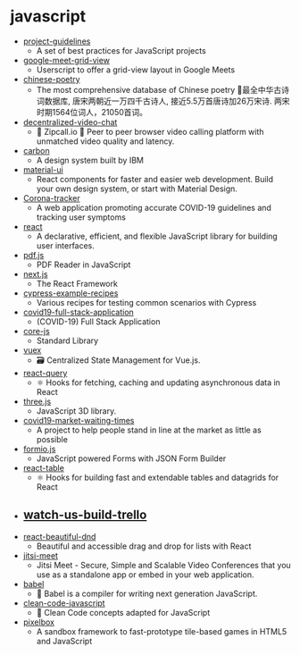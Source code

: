 # javascript
- [project-guidelines](https://github.com/elsewhencode/project-guidelines)
  - A set of best practices for JavaScript projects
- [google-meet-grid-view](https://github.com/Fugiman/google-meet-grid-view)
  - Userscript to offer a grid-view layout in Google Meets
- [chinese-poetry](https://github.com/chinese-poetry/chinese-poetry)
  - The most comprehensive database of Chinese poetry 🧶最全中华古诗词数据库, 唐宋两朝近一万四千古诗人, 接近5.5万首唐诗加26万宋诗. 两宋时期1564位词人，21050首词。
- [decentralized-video-chat](https://github.com/ianramzy/decentralized-video-chat)
  - 🚀 Zipcall.io 🚀 Peer to peer browser video calling platform with unmatched video quality and latency.
- [carbon](https://github.com/carbon-design-system/carbon)
  - A design system built by IBM
- [material-ui](https://github.com/mui-org/material-ui)
  - React components for faster and easier web development. Build your own design system, or start with Material Design.
- [Corona-tracker](https://github.com/COVID-19-electronic-health-system/Corona-tracker)
  - A web application promoting accurate COVID-19 guidelines and tracking user symptoms
- [react](https://github.com/facebook/react)
  - A declarative, efficient, and flexible JavaScript library for building user interfaces.
- [pdf.js](https://github.com/mozilla/pdf.js)
  - PDF Reader in JavaScript
- [next.js](https://github.com/zeit/next.js)
  - The React Framework
- [cypress-example-recipes](https://github.com/cypress-io/cypress-example-recipes)
  - Various recipes for testing common scenarios with Cypress
- [covid19-full-stack-application](https://github.com/anshumanpattnaik/covid19-full-stack-application)
  - (COVID-19) Full Stack Application
- [core-js](https://github.com/zloirock/core-js)
  - Standard Library
- [vuex](https://github.com/vuejs/vuex)
  - 🗃️ Centralized State Management for Vue.js.
- [react-query](https://github.com/tannerlinsley/react-query)
  - ⚛️ Hooks for fetching, caching and updating asynchronous data in React
- [three.js](https://github.com/mrdoob/three.js)
  - JavaScript 3D library.
- [covid19-market-waiting-times](https://github.com/TheJoin95/covid19-market-waiting-times)
  - A project to help people stand in line at the market as little as possible
- [formio.js](https://github.com/formio/formio.js)
  - JavaScript powered Forms with JSON Form Builder
- [react-table](https://github.com/tannerlinsley/react-table)
  - ⚛️ Hooks for building fast and extendable tables and datagrids for React
- [watch-us-build-trello](https://github.com/Code-Pop/watch-us-build-trello)
  - 
- [react-beautiful-dnd](https://github.com/atlassian/react-beautiful-dnd)
  - Beautiful and accessible drag and drop for lists with React
- [jitsi-meet](https://github.com/jitsi/jitsi-meet)
  - Jitsi Meet - Secure, Simple and Scalable Video Conferences that you use as a standalone app or embed in your web application.
- [babel](https://github.com/babel/babel)
  - 🐠 Babel is a compiler for writing next generation JavaScript.
- [clean-code-javascript](https://github.com/ryanmcdermott/clean-code-javascript)
  - 🛁 Clean Code concepts adapted for JavaScript
- [pixelbox](https://github.com/cstoquer/pixelbox)
  - A sandbox framework to fast-prototype tile-based games in HTML5 and JavaScript
